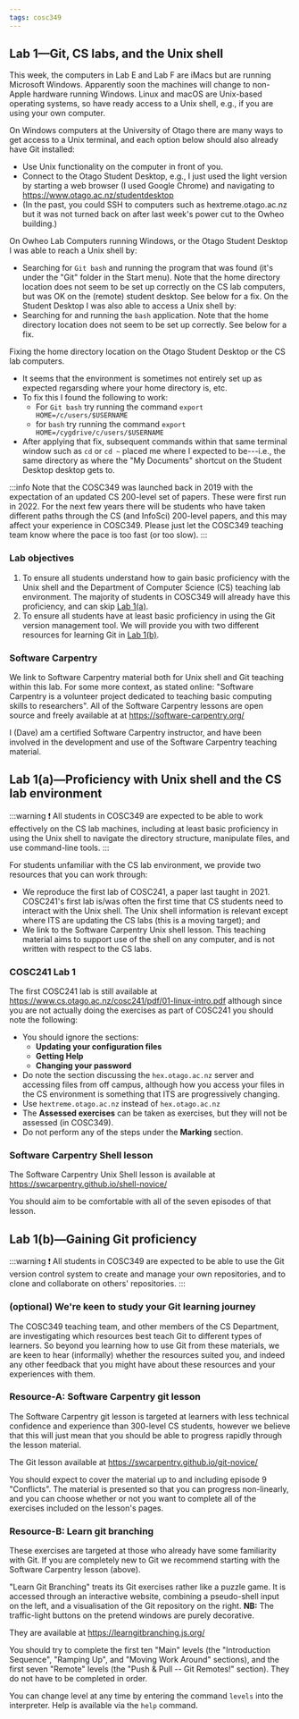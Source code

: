 ```yaml
---
tags: cosc349
---
```

## Lab 1—Git, CS labs, and the Unix shell

This week, the computers in Lab E and Lab F are iMacs but are running Microsoft Windows. Apparently soon the machines will change to non-Apple hardware running Windows. Linux and macOS are Unix-based operating systems, so have ready access to a Unix shell, e.g., if you are using your own computer.

On Windows computers at the University of Otago there are many ways to get access to a Unix terminal, and each option below should also already have Git installed:
- Use Unix functionality on the computer in front of you.
- Connect to the Otago Student Desktop, e.g., I just used the light version by starting a web browser (I used Google Chrome) and navigating to https://www.otago.ac.nz/studentdesktop
- (In the past, you could SSH to computers such as hextreme.otago.ac.nz but it was not turned back on after last week's power cut to the Owheo building.)

On Owheo Lab Computers running Windows, or the Otago Student Desktop I was able to reach a Unix shell by:
- Searching for `Git bash` and running the program that was found (it's under the "Git" folder in the Start menu). Note that the home directory location does not seem to be set up correctly on the CS lab computers, but was OK on the (remote) student desktop. See below for a fix.
On the Student Desktop I was also able to access a Unix shell by:
- Searching for and running the `bash` application. Note that the home directory location does not seem to be set up correctly. See below for a fix.

Fixing the home directory location on the Otago Student Desktop or the CS lab computers.
- It seems that the environment is sometimes not entirely set up as expected regarsding where your home directory is, etc.
- To fix this I found the following to work:
    - For `Git bash` try running the command `export HOME=/c/users/$USERNAME`
    - for `bash` try running the command `export HOME=/cygdrive/c/users/$USERNAME`
- After applying that fix, subsequent commands within that same terminal window such as `cd` or `cd ~` placed me where I expected to be---i.e., the same directory as where the "My Documents" shortcut on the Student Desktop desktop gets to.

:::info
Note that the COSC349 was launched back in 2019 with the expectation of an updated CS 200-level set of papers. These were first run in 2022. For the next few years there will be students who have taken different paths through the CS (and InfoSci) 200-level papers, and this may affect your experience in COSC349. Please just let the COSC349 teaching team know where the pace is too fast (or too slow).
:::

### Lab objectives

1. To ensure all students understand how to gain basic proficiency with the Unix shell and the Department of Computer Science (CS) teaching lab environment. The majority of students in COSC349 will already have this proficiency, and can skip [Lab 1(a)][].
1. To ensure all students have at least basic proficiency in using the Git version management tool. We will provide you with two different resources for learning Git in [Lab 1(b)][].

[Lab 1(a)]: #Lab-1a—Proficiency-with-Unix-shell-and-the-CS-lab-environment
[Lab 1(b)]: #Lab-1b—Gaining-git-proficiency

### Software Carpentry

We link to Software Carpentry material both for Unix shell and Git teaching within this lab. For some more context, as stated online: "Software Carpentry is a volunteer project dedicated to teaching basic computing skills to researchers". All of the Software Carpentry lessons are open source and freely available at at https://software-carpentry.org/

I (Dave) am a certified Software Carpentry instructor, and have been involved in the development and use of the Software Carpentry teaching material.

## Lab 1(a)—Proficiency with Unix shell and the CS lab environment

:::warning
:exclamation: All students in COSC349 are expected to be able to work effectively on the CS lab machines, including at least basic proficiency in using the Unix shell to navigate the directory structure, manipulate files, and use command-line tools.
:::

For students unfamiliar with the CS lab environment, we provide two resources that you can work through:
- We reproduce the first lab of COSC241, a paper last taught in 2021. COSC241's first lab is/was often the first time that CS students need to interact with the Unix shell. The Unix shell information is relevant except where ITS are updating the CS labs (this is a moving target); and
- We link to the Software Carpentry Unix shell lesson. This teaching material aims to support use of the shell on any computer, and is not written with respect to the CS labs.

### COSC241 Lab 1

The first COSC241 lab is still available at https://www.cs.otago.ac.nz/cosc241/pdf/01-linux-intro.pdf although since you are not actually doing the exercises as part of COSC241 you should note the following:
- You should ignore the sections:
    - **Updating your configuration files**
    - **Getting Help**
    - **Changing your password**
- Do note the section discussing the `hex.otago.ac.nz` server and accessing files from off campus, although how you access your files in the CS environment is something that ITS are progressively changing.
- Use `hextreme.otago.ac.nz` instead of `hex.otago.ac.nz`
- The **Assessed exercises** can be taken as exercises, but they will not be assessed (in COSC349).
- Do not perform any of the steps under the **Marking** section.

### Software Carpentry Shell lesson

The Software Carpentry Unix Shell lesson is available at https://swcarpentry.github.io/shell-novice/

You should aim to be comfortable with all of the seven episodes of that lesson. 


## Lab 1(b)—Gaining Git proficiency

:::warning
:exclamation:
All students in COSC349 are expected to be able to use the Git version control system to create and manage your own repositories, and to clone and collaborate on others' repositories.
:::

### (optional) We're keen to study your Git learning journey

The COSC349 teaching team, and other members of the CS Department, are investigating which resources best teach Git to different types of learners. So beyond you learning how to use Git from these materials, we are keen to hear (informally) whether the resources suited you, and indeed any other feedback that you might have about these resources and your experiences with them.

### Resource-A: Software Carpentry git lesson

The Software Carpentry git lesson is targeted at learners with less technical confidence and experience than 300-level CS students, however we believe that this will just mean that you should be able to progress rapidly through the lesson material.

The Git lesson available at https://swcarpentry.github.io/git-novice/

You should expect to cover the material up to and including episode 9 "Conflicts". The material is presented so that you can progress non-linearly, and you can choose whether or not you want to complete all of the exercises included on the lesson's pages.

### Resource-B: Learn git branching

These exercises are targeted at those who already have some familiarity with Git. If you are completely new to Git we recommend starting with the Software Carpentry lesson (above).

"Learn Git Branching" treats its Git exercises rather like a puzzle game. It is accessed through an interactive website, combining a pseudo-shell input on the left, and a visualisation of the Git repository on the right. **NB:** The traffic-light buttons on the pretend windows are purely decorative.

They are available at https://learngitbranching.js.org/

You should try to complete the first ten "Main" levels (the "Introduction Sequence", "Ramping Up", and "Moving Work Around" sections), and the first seven "Remote" levels (the "Push & Pull -- Git Remotes!" section). They do not have to be completed in order.

You can change level at any time by entering the command `levels` into the interpreter. Help is available via the `help` command.
